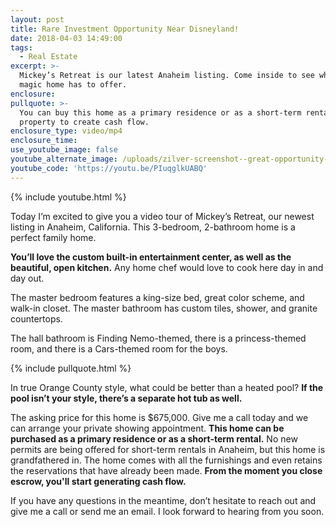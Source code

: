 ```yaml
---
layout: post
title: Rare Investment Opportunity Near Disneyland!
date: 2018-04-03 14:49:00
tags:
  - Real Estate
excerpt: >-
  Mickey’s Retreat is our latest Anaheim listing. Come inside to see what this
  magic home has to offer.
enclosure:
pullquote: >-
  You can buy this home as a primary residence or as a short-term rental
  property to create cash flow.
enclosure_type: video/mp4
enclosure_time:
use_youtube_image: false
youtube_alternate_image: /uploads/zilver-screenshot--great-opportunity-for-investors-youtube.jpg
youtube_code: 'https://youtu.be/PIuqglkUABQ'
---
```


{% include youtube.html %}

Today I’m excited to give you a video tour of Mickey’s Retreat, our newest listing in Anaheim, California. This 3-bedroom, 2-bathroom home is a perfect family home.

**You’ll love the custom built-in entertainment center, as well as the beautiful, open kitchen.** Any home chef would love to cook here day in and day out.

The master bedroom features a king-size bed, great color scheme, and walk-in closet. The master bathroom has custom tiles, shower, and granite countertops.

The hall bathroom is Finding Nemo-themed, there is a princess-themed room, and there is a Cars-themed room for the boys.

{% include pullquote.html %}

In true Orange County style, what could be better than a heated pool? **If the pool isn’t your style, there’s a separate hot tub as well.**

The asking price for this home is $675,000. Give me a call today and we can arrange your private showing appointment. **This home can be purchased as a primary residence or as a short-term rental.** No new permits are being offered for short-term rentals in Anaheim, but this home is grandfathered in. The home comes with all the furnishings and even retains the reservations that have already been made. **From the moment you close escrow, you'll start generating cash flow.**

If you have any questions in the meantime, don’t hesitate to reach out and give me a call or send me an email. I look forward to hearing from you soon.<br>